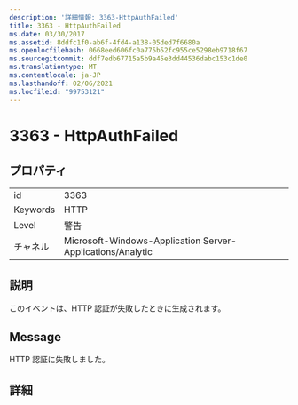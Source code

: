 ```yaml
---
description: '詳細情報: 3363-HttpAuthFailed'
title: 3363 - HttpAuthFailed
ms.date: 03/30/2017
ms.assetid: 8ddfc1f0-ab6f-4fd4-a138-05ded7f6680a
ms.openlocfilehash: 0668eed606fc0a775b52fc955ce5298eb9718f67
ms.sourcegitcommit: ddf7edb67715a5b9a45e3dd44536dabc153c1de0
ms.translationtype: MT
ms.contentlocale: ja-JP
ms.lasthandoff: 02/06/2021
ms.locfileid: "99753121"
---
```

# <a name="3363---httpauthfailed"></a>3363 - HttpAuthFailed

## <a name="properties"></a>プロパティ  
  
|||  
|-|-|  
|id|3363|  
|Keywords|HTTP|  
|Level|警告|  
|チャネル|Microsoft-Windows-Application Server-Applications/Analytic|  
  
## <a name="description"></a>説明  

 このイベントは、HTTP 認証が失敗したときに生成されます。  
  
## <a name="message"></a>Message  

 HTTP 認証に失敗しました。  
  
## <a name="details"></a>詳細
